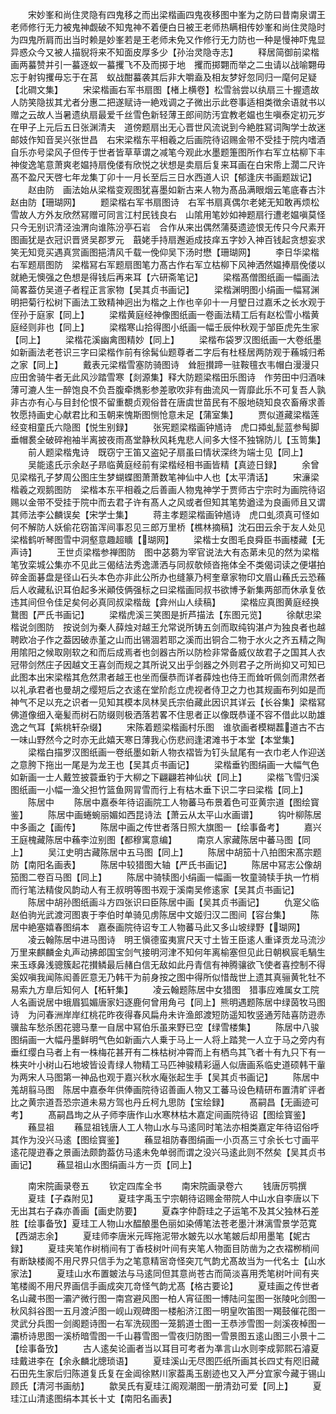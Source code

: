 <!-- { "loadSidebar": true } -->
　　宋妙峯和尚住灵隐有四鬼移之而出梁楷画四鬼夜移图中峯为之防曰昔南泉谓王老师修行无力被鬼神觑破不知鬼神不着便白日被王老师热瞒相传妙峯和尚住灵隐时为四鬼所肩而出当时赖是妙峯若是王老师未免又作修行无力防也一种是慢神吓鬼显异惑众今又被人描貎将来不知面皮厚多少【孙治灵隐寺志】
　　释居简御前梁楷画两蟇赞并引一蟇逐蚁一蟇攫飞不及而掷于地　攫而掷翾而举之二虫请以战喻翾毋忘于射钩攫毋忘于在莒　蚁战酣蟇袭其后非大嚼盍及相友梦好忽同归一麾何足疑【北磵文集】
　　宋梁楷画右军书扇图【楮上横卷】松雪翁尝以纨扇三十握遗故人防笑隐拔其尤者分惠二把遂赋诗一絶戏调之子微出示此卷事适相类徴余语就书以赠之云故人当暑遗纨扇最爱千丝雪色新轻薄王郎间防汚宜教老媪也生嗔泰定初元岁在甲子上元后五日张渊清夫　道傍题扇出无心晋世风流说到今絶胜冩词陶学士故迷邮妓作知音吴兴张世昌　右宋梁楷东平相羲之后画院待诏赐金带不受挂于院内嗜酒自乐亦号梁风子但传于世者皆草草谓之减笔今观此水墨题箑图所作右军立枯柳下丰神俊逸笔意萧爽老媪持扇俛偻有欣悦之状想是卖扇后复来耳画在白宋帋上濶二尺许髙不盈尺天啓七年龙集丁卯十一月长至后三日水西道人识【郁逢庆书画题跋记】
　　赵由防　画法始从梁楷变观图犹喜墨如新古来人物为髙品满眼烟云笔底春古汴赵由防【珊瑚网】
　　题梁楷右军书扇图诗　右军书扇真偶尔老姥无知敢再烦松雪故人方外友欣然冩赠可同言江村民钱良右　山隂用笔妙如神题扇行遭老媪嗔莫怪只今无别识清泾浊渭向谁陈汾亭石岩　合作从来出偶然蒲葵遗迹恨无传只今尺素开图画犹是衣冠识晋贤吴郡罗元　蕺姥手持扇邂逅成技痒五字妙入神百钱起贪想妄求笑无知竞买遇真赏画图挹清风千载一俛仰吴下汤时懋【珊瑚网】
　　李日华梁楷右军题扇图防　梁楷冩右军题扇图笔力髙古作右军立枯柳下风神洒然媪捧扇俛偻以就絶无懊强之色想是得钱后再来耳【六研斋笔记】
　　梁楷髙僧图纸画一幅画法简畧葢仿吴道子者程正言家物【吴其贞书画记】
　　梁楷渊明图小绢画一幅冩渊明把菊行松树下画法工致精神迥出为楷之上作也辛卯十一月朢日过嘉禾之长水观于侄孙于庭家【同上】
　　梁楷黄庭经神像图纸画一卷画法精工后有赵松雪小楷黄庭经则非也【同上】
　　梁楷寒山拾得图小纸画一幅壬辰仲秋观于邹臣虎先生家【同上】
　　梁楷花溪幽禽图精妙【同上】
　　梁楷布袋罗汉图纸画一大卷纸墨如新画法老苍识三字曰梁楷作前有徐髯仙题尊者二字后有杜柽居两防观于蘓城归希之家【同上】
　　戴表元梁楷雪塞防骑图诗　耸脰攅蹄一驻鞍氊衣韦帽白漫漫只应田舍骑牛者无此风沙踏雪寒【剡源集】释大防题梁楷田乐图诗　作劳田中归酒味薄可漉人生一醉饱良不负吾腹牵擕影参差歌吹非有曲流风一胥靡此乐不可复吾人孰非古亦有心与目封伦恨不留重覩贞观俗昔在唐虞世苗民有不服地硗知良农畜瘠求善牧愿持画史心献君比和玉朝来愧斯图恻怆意未足【蒲室集】
　　贾似道藏梁楷莲经变相童氏六隐图【悦生别録】
　　张宪题梁楷画钟馗诗　虎口揷虬髭蓝参髩脚垂帽裠全破碎袍袖半离披夜雨髙堂静秋风耗鬼悲人间多大怪不独锦防儿【玉笥集】
　　前人题梁楷鬼诗　既窃宁王笛又盗妃子扇虽曰情状深终为端士见【同上】
　　吴能逺氏示余赵子昻临黄庭经前有梁楷经相书画皆精【真迹日録】
　　余曾见梁楷孔子梦周公图庄生梦蝴蝶图萧萧数笔神仙中人也【太平清话】
　　宋濓梁楷羲之观鹅图防　梁楷本东平相羲之后善画人物鬼神学于贾师古宁宗时为画院待诏赐以金带不受挂于院中而去君子许有髙人之风或者但知其笔势遒迳为良画师且又谓其师法李公麟误矣【宋学士集】
　　蒋主孝题梁楷画钟馗诗　虎口虬须真可怪如何不解防人妖偷花窃笛浑间事忍见三郎万里桥【樵林摘稿】沈石田云余于友人处见梁楷鹤听琴图雪中洞壑意趣超矌【瑚网】
　　梁楷士女图毛良舜臣书画楼藏【无声诗】
　　王世贞梁楷参禅图防　图中苾蒭为宰官说法大有态苐未见的然为梁楷笔攷栾城公集亦不见此三偈结法秀逸潇洒与同叔欹倾沓拖体全不类偈词读之便堪拍碎金面碁盘是径山石头本色亦非此公所办也缝篆乃柯奎章家物印文眉山蘓氏云恐蘓后人收藏私识耳伯起多米顚伎俩强标之曰梁楷画同叔书欲博予新集两部而休承复依违其间但令佳足矣何必真同叔梁楷哉【弇州山人续稿】
　　梁楷应真图黄庭经换鵞图【严氏书画记】
　　梁楷虎溪三笑图是折芦描法【东图元览】
　　徐献忠梁楷说剑图防　按说剑为秦人薛烛对越王允常说所铸五剑而取纯钩湛卢为独良者也越聘欧冶子作之葢因破赤堇之山而出锡涸若耶之溪而出铜合二物于水火之齐五精之陶用隂阳之候取刚软之和而后成焉者也剑器古所以防检非常备威仪故君子之国其人衣冠带剑然庄子因越文王喜剑而规之其所说又出乎剑器之外则君子之所尚抑又可知已此图本出宋梁楷其危然肃者越王也坐而偃恭而详者薛烛也侍王而耸听佩剑而肃然者以礼承君者也曼胡之缨短后之衣逺在堂阶彪立虎视者侍卫之力也其规画布列如是而神气不足以充之识者一见知其模本凤林吴氏宗伯藏此因识其详云【长谷集】梁楷冩佛道像细入毫髪而树石防缀则极洒落若畧不住思者正以像既恭谨不容不借此以助雄逸之气耳【紫桃轩杂缀】
　　宋陈着题梁楷画村乐图　谁欤画者模糊藞道古不古一味山野然今之时亦无此嬉天寒日薄我心伤悲阏逢涒滩书于本堂【本堂集】
　　梁楷白描罗汉图纸画一卷纸墨如新人物衣褶皆为钉头鼠尾有一衣巾老人作迎送之意胯下拖出一尾是为龙王也【吴其贞书画记】
　　梁楷垂钓图绢画一大幅气色如新画一士人戴笠披蓑垂钓于大柳之下翩翩若神仙状【同上】
　　梁楷飞雪归溪图纸画一小幅一渔父担竹篮鱼网冐雪而行上有枯木垂下识二字曰梁楷【同上】
　　陈居中
　　陈居中嘉泰年待诏画院工人物蕃马布景着色可亚黄宗道【图绘寳鉴】
　　陈居中画蜷蜿丽媚如西昆诗法【萧云从太平山水画谱】
　　钩叶柳陈居中多画之【画传】
　　陈居中画之传世者落日照大旗图一【绘事备考】
　　嘉兴王庭槐藏陈居中蘓李泣别图【都穆寓意编】
　　南京人家藏陈居中蕃马图【同上】
　　吴江史明古藏陈居中五马图【同上】
　　陈居中胡笳十八拍图宋髙宗题防【南阳名画表】
　　陈居中较猎图大轴【严氏书画记】
　　陈居中冩志公像胡笳图二卷百马图【同上】
　　陈居中骑犊图小绢画一幅画一牧童骑犊手执一竹梢而行笔法精俊风韵动人有王叔明等图书观于溪南吴修逺家【吴其贞书画记】
　　陈居中胡孙图纸画斗方四张识曰臣陈居中画【吴其贞书画记】
　　仇寔父临赵伯驹光武渡河图衷于李伯时单骑见虏陈居中文姬归汉二图间【容台集】
　　陈居中絶塞嬉春图绢本　嘉泰画院待诏专工人物蕃马此又多山坡绿野【瑚网】
　　凌云翰陈居中进马图诗　明王愼德蛮夷賔尺天寸土皆王臣逺人重译贡龙马流沙万里来麒麟金丸声动拂郎国宝剑气接明河津不知何年离榆塞但见此日朝枫宸毛騧生来玉琢鼻浅骢簇起花攅鳞最后赭白信无敌如此丹青信有神腾骧欲飞使者喜控制不得奚奴嗔我闻陈闳善匠意无乃韩干为前身按之图中得所似惜哉世上遗其真骊黄牝牡不易索九方臯后知何人【柘轩集】
　　凌云翰题陈居中女猎图　猎事应难属女工院人名画说居中蛾眉狐媚唐家妇逐鹿何曾用角弓【同上】熊明遇题陈居中绿茵牧马图诗　为问春洲岸岸红桃花昨夜得春风扁舟未许渔郎渡短防遥知牧竖通芳陆喜防逰赤骥盐车愁杀困花骢马羣一自居中冩伯乐虽来野已空【绿雪楼集】
　　陈居中八骏图绢画一大幅丹墨鲜明气色如新画六人乗于马上一人将上踏凳一人立于马之旁内有垂红缨白马者上有一株梅花甚开有二株枯树冲霄而上有栖鸟其飞者十有九只下有一株夹叶小树山石地坡皆设青绿人物精工马匹神骏精彩逼人似唐画系临史道硕韩干軰为两宋人马图第一神品也观于嘉兴秋水庵张起生手【吴其贞书画记】
　　陈居中羗胡翦马图　陈居中嘉泰年供俸画院待诏善画人物又工蕃马设色精研布置清旷评者比之黄宗道吾恐宗道未易方驾也丹丘柯九思防【宝绘録】
　　髙嗣昌【无画迹可考】
　　髙嗣昌珣之从子师李唐作山水寒林枯木嘉定间画院待诏【图绘寳鉴】
　　蘓显祖
　　蘓显祖钱唐人工人物山水与马逺同时笔法亦相类嘉定年待诏俗呼其作为没兴马逺【图绘寳鉴】
　　蘓显祖防春图绢画一小页髙三寸余长七寸画平逺花隄逰春之景画法颇韵葢仿马逺未免单弱而谓之没兴马逺此则不然矣【吴其贞书画记】
　　蘓显祖山水图绢画斗方一页【同上】

　　南宋院画录卷五
　　钦定四库全书
　　南宋院画录卷六
　　钱唐厉鹗撰
　　夏珪【子森附见】
　　夏珪字禹玉宁宗朝待诏赐金带院人中山水自李唐以下无出其右子森亦善画【画史防要】
　　夏森字仲蔚珪之子运笔不及其父独林石差胜【绘事备攷】夏珪工人物山水醖酿墨色丽如染傅笔法苍老墨汁淋漓雪景学范寛【西湖志余】
　　夏珪师李唐米元晖拖泥带水皴先以水笔皴后却用墨笔【妮古録】
　　夏珪夹笔作树梢间有丁香枝树叶间有夹笔人物面目防凿为之衣褶栁梢间有断缺楼阁不用尺界只信手为之笔意精宻竒怪突兀气韵尤髙故当为一代名士【山水家法】
　　夏珪山水布置皴法与马逺同但其意尚苍古而简淡喜用秃笔树叶间有夹笔楼阁不用尺界画信手画成突兀竒怪气韵尤髙【格古要论】
　　夏珪画之传世者名山藏书图一灞浐微行图一南宫避风图一柏人宵征图一博陆问玺图一张陵叱剑图一秋风斜谷图一五月渡泸图一岘山观碑图一楼船济江图一明皇吹笛图一羯鼓催花图一灵武分兵图一剑阁题诗图一右军洗砚图一笼鹅道士图一王恭渉雪图一剡溪夜棹图一灞桥诗思图一溪桥暗雪图一千山暮雪图一雪夜归防图一雪景图五逺山图三小景十二【绘事备攷】
　　古人逺矣论画者当以耳目可考者为凖言山水则李成郭熙石濬夏珪戴进李在【余永麟北牕琐语】
　　夏珪溪山无尽图匹纸所画其长四丈有咫旧藏石田先生家后归陈道复氏复在金阊徐黙川家葢禹玉剧迹也又入严分宜家今藏于锡山顾氏【清河书画舫】
　　歙吴氏有夏珪江阁观潮图一册清劲可爱【同上】
　　夏珪江山清逺图绢本其长十丈【南阳名画表】
